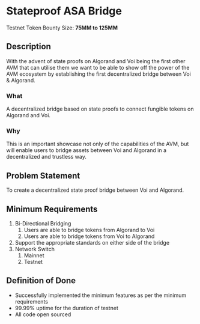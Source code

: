 # Stateproof ASA Bridge

Testnet Token Bounty Size: **75MM to 125MM**

## Description

With the advent of state proofs on Algorand and Voi being the first other AVM that can utilise them we want to be able to show off the power of the AVM ecosystem by establishing the first decentralized bridge between Voi & Algorand.

### What

A decentralized bridge based on state proofs to connect fungible tokens on Algorand and Voi.

### Why

This is an important showcase not only of the capabilities of the AVM, but will enable users to bridge assets between Voi and Algorand in a decentralized and trustless way.

## Problem Statement

To create a decentralized state proof bridge between Voi and Algorand.

## Minimum Requirements

1. Bi-Directional Bridging
    1. Users are able to bridge tokens from Algorand to Voi
    2. Users are able to bridge tokens from Voi to Algorand
2. Support the appropriate standards on either side of the bridge
3. Network Switch
    1. Mainnet
    2. Testnet

## Definition of Done

- Successfully implemented the minimum features as per the minimum requirements
- 99.99% uptime for the duration of testnet
- All code open sourced
